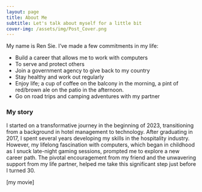 ```yaml
---
layout: page
title: About Me
subtitle: Let's talk about myself for a little bit
cover-img: /assets/img/Post_Cover.png
---
```


My name is Ren Sie. I’ve made a few commitments in my life:

- Build a career that allows me to work with computers
- To serve and protect others
- Join a government agency to give back to my country
- Stay healthy and work out regularly
- Enjoy life; a cup of coffee on the balcony in the morning, a pint of red/brown ale on the patio in the afternoon.
- Go on road trips and camping adventures with my partner

### My story

I started on a transformative journey in the beginning of 2023, transitioning from a background in hotel management to technology. After graduating in 2017, I spent several years developing my skills in the hospitality industry. However, my lifelong fascination with computers, which began in childhood as I snuck late-night gaming sessions, prompted me to explore a new career path. The pivotal encouragement from my friend and the unwavering support from my life partner, helped me take this significant step just before I turned 30.

[my movie]
